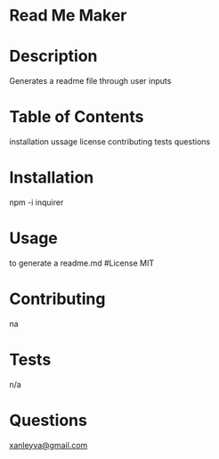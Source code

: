 # Read Me Maker
  # Description
  Generates a readme file through user inputs 
  # Table of Contents
  installation
  ussage
  license
  contributing
  tests
  questions
  # Installation
  npm -i inquirer  
  # Usage
  to generate a readme.md
  #License
  MIT
  # Contributing 
  na 
  # Tests 
  n/a 
  # Questions
  xanleyva@gmail.com